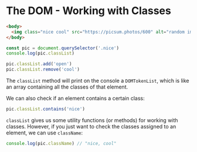 # The DOM - Working with Classes

```html
<body>
  <img class="nice cool" src="https://picsum.photos/600" alt="random img" />
</body>
```

```js
const pic = document.querySelector('.nice')
console.log(pic.classList)

pic.classList.add('open')
pic.classList.remove('cool')
```

The `classList` method will print on the console a `DOMTokenList`, which is like an array containing all the classes of that element.

We can also check if an element contains a certain class:

```js
pic.classList.contains('nice')
```

`classList` gives us some utility functions (or methods) for working with classes.
However, if you just want to check the classes assigned to an element, we can use `className`:

```js
console.log(pic.className) // "nice, cool"
```
